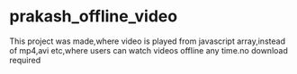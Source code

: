 # prakash_offline_video
This project was made,where video is played from javascript array,instead of mp4,avi etc,where users can watch videos offline any time.no download required
